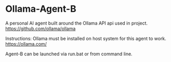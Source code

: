 # Ollama-Agent-B
A personal AI agent built around the Ollama API
api used in project. https://github.com/ollama/ollama

Instructions:
Ollama must be installed on host system for this agent to work.
https://ollama.com/

Agent-B can be launched via run.bat or from command line.
